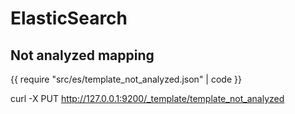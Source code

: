# ElasticSearch

## Not analyzed mapping

{{ require "src/es/template_not_analyzed.json" | code }}

curl -X PUT http://127.0.0.1:9200/_template/template_not_analyzed
